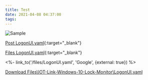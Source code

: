 ```yaml
---
title: Test
date: 2021-04-08 04:37:00
tags:
---
```


![Sample](sample.jpg)

[Post LogonUI.yaml](LogonUI.yaml){:target="_blank"}

[Files LogonUI.yaml](/files/IOT-Link-Windows-10-Lock-Monitor/LogonUI.yaml){:target="_blank"}

<%- link_to('/files/LogonUI.yaml', 'Google', {external: true}) %> 

<a href="/files/IOT-Link-Windows-10-Lock-Monitor/LogonUI.yaml" download>Download Files\IOT-Link-Windows-10-Lock-Monitor\LogonUI.yaml</a>